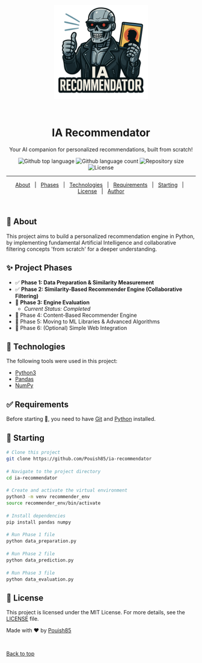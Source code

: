 <div align="center" id="top"> 
  <img src="./asset/img/logo.png" alt="IA Recommendator" style="width: 250px" />

  &#xa0;
</div>

<h1 align="center">IA Recommendator</h1>
<p align="center">Your AI companion for personalized recommendations, built from scratch!</p>

<p align="center">
  <img alt="Github top language" src="https://img.shields.io/github/languages/top/Pouish85/ia-recommendator?color=56BEB8">

  <img alt="Github language count" src="https://img.shields.io/github/languages/count/Pouish85/ia-recommendator?color=56BEB8">

  <img alt="Repository size" src="https://img.shields.io/github/repo-size/Pouish85/ia-recommendator?color=56BEB8">

  <img alt="License" src="https://img.shields.io/github/license/Pouish85/ia-recommendator?color=56BEB8">

  <!-- <img alt="Github issues" src="https://img.shields.io/github/issues/Pouish85/ia-recommendator?color=56BEB8" /> -->

  <!-- <img alt="Github forks" src="https://img.shields.io/github/forks/Pouish85/ia-recommendator?color=56BEB8" /> -->

  <!-- <img alt="Github stars" src="https://img.shields.io/github/stars/Pouish85/ia-recommendator?color=56BEB8" /> -->
</p>

<!-- Status -->

<!--<h4 align="center"> 
	🚧  IA Recommendator 🚀 Under construction...  🚧
</h4> -->

<hr>

<p align="center">
  <a href="#dart-about">About</a> &#xa0; | &#xa0; 
  <a href="#sparkles-features">Phases</a> &#xa0; | &#xa0;
  <a href="#rocket-technologies">Technologies</a> &#xa0; | &#xa0;
  <a href="#white_check_mark-requirements">Requirements</a> &#xa0; | &#xa0;
  <a href="#checkered_flag-starting">Starting</a> &#xa0; | &#xa0;
  <a href="#memo-license">License</a> &#xa0; | &#xa0;
  <a href="https://github.com/Pouish85" target="_blank">Author</a>
</p>

<br>

## :dart: About ##

This project aims to build a personalized recommendation engine in Python, by implementing fundamental Artificial Intelligence and collaborative filtering concepts 'from scratch' for a deeper understanding.

## :sparkles: Project Phases ##

* :white_check_mark: **Phase 1: Data Preparation & Similarity Measurement**
* :white_check_mark: **Phase 2: Similarity-Based Recommender Engine (Collaborative Filtering)**
* :black_square_button: **Phase 3: Engine Evaluation**
    * _Current Status: Completed_
* :black_square_button: Phase 4: Content-Based Recommender Engine
* :black_square_button: Phase 5: Moving to ML Libraries & Advanced Algorithms
* :black_square_button: Phase 6: (Optional) Simple Web Integration

## :rocket: Technologies ##

The following tools were used in this project:

- [Python3](https://www.python.org/)
- [Pandas](https://pandas.pydata.org/)
- [NumPy](https://numpy.org/)

## :white_check_mark: Requirements ##

Before starting :checkered_flag:, you need to have [Git](https://git-scm.com) and [Python](https://www.python.org/) installed.

## :checkered_flag: Starting ##

```bash
# Clone this project
git clone https://github.com/Pouish85/ia-recommendator

# Navigate to the project directory
cd ia-recommendator

# Create and activate the virtual environment
python3 -m venv recommender_env
source recommender_env/bin/activate

# Install dependencies
pip install pandas numpy

# Run Phase 1 file
python data_preparation.py

# Run Phase 2 file
python data_prediction.py

# Run Phase 3 file
python data_evaluation.py
```

## :memo: License ##

This project is licensed under the MIT License. For more details, see the [LICENSE](LICENSE.md) file.


Made with :heart: by <a href="https://github.com/Pouish85" target="_blank">Pouish85</a>

&#xa0;

<a href="#top">Back to top</a>

